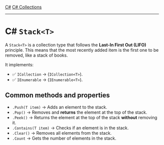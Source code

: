 [C#](csharp)
[C# Collections](csharp_collections)

---
# C# `Stack<T>`
A `Stack<T>` is a collection type that follows the **Last-In First Out (LIFO)** principle. This means that the most recently added item is the first one to be removed, like a stack of books.

It implements:
- ✅ `ICollection` -> (`ICollection<T>`).
- ✅ `IEnumerable` -> (`IEnumerable<T>`).

## Common methods and properties
- `.Push(T item)` -> Adds an element to the stack.
- `.Pop()` -> Removes and **returns** the element at the top of the stack.
- `.Peek()` -> Returns the element at the top of the stack **without** removing it.
- `.Contains(T item)` -> Checks if an element is in the stack.
- `.Clear()` -> Removes all elements from the stack.
- `.Count` -> Gets the number of elements in the stack.